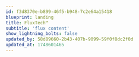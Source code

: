 ```yaml
---
id: f3d8370e-b899-46f5-b948-7c2e64a15418
blueprint: landing
title: FluxTech™
subtitle: 'flux content'
show_lightning_bolts: false
updated_by: 58d89660-2b43-407b-9099-59f0f8dc2f0d
updated_at: 1748601465
---
```

